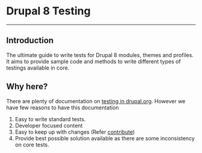# Drupal 8 Testing

---

## Introduction

The ultimate guide to write tests for Drupal 8 modules, themes and profiles. It aims to provide sample code and methods to write different types of testings available in core.


## Why here?
There are plenty of documentation on [testing in drupal.org](https://www.drupal.org/docs/testing). However we have few reasons to have this documentation

1. Easy to write standard tests.
2. Developer focused content
3. Easy to keep up with changes (Refer [contribute]())
4. Provide best possible solution available as there are some inconsistency on core tests.
